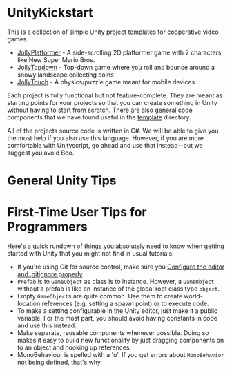 UnityKickstart
==============

This is a collection of simple Unity project templates for cooperative video games.

 * [JollyPlatformer](./jollyplatformer) - A side-scrolling 2D platformer game with 2 characters, like New Super Mario Bros.
 * [JollyTopdown](./jollytopdown) - Top-down game where you roll and bounce around a snowy landscape collecting coins
 * [JollyTouch](./jollytouch) - A physics/puzzle game meant for mobile devices

Each project is fully functional but not feature-complete. They are meant as starting points for your projects so that you
can create something in Unity without having to start from scratch. There are also general code components that we have found
useful in the [template](./template) directory.

All of the projects source code is written in C#. We will be able to give you the most help if you also use this language. 
However, if you are more comfortable with Unityscript, go ahead and use that instead--but we suggest you avoid Boo.

# General Unity Tips

# First-Time User Tips for Programmers

Here's a quick rundown of things you absolutely need to know when getting started with Unity that you might not find in
usual tutorials:
* If you're using Git for source control, make sure you [Configure the editor and .gitignore properly](http://stackoverflow.com/questions/18225126/how-to-use-git-for-unity3d-source-control)
* `Prefab` is to `GameObject` as class is to instance. However, a `GameObject` without a prefab is like an instance of the
  global root class type `object`.
* Empty `GameObject`s are quite common. Use them to create world-location references (e.g. setting a spawn point)
  or to execute code.
* To make a setting configurable in the Unity editor, just make it a public variable. For the most part, you should
  avoid having constants in code and use this instead.
* Make separate, reusable components whenever possible. Doing so makes it easy to build new functionality by just
  dragging components on to an object and hooking up references.
* MonoBehaviour is spelled with a 'u'. If you get errors about `MonoBehavior` not being defined, that's why.
